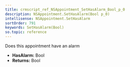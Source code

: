 ```yaml
---
title: crmscript_ref_NSAppointment_SetHasAlarm_Bool_p_0
description: NSAppointment.SetHasAlarm(Bool p_0)
intellisense: NSAppointment.SetHasAlarm
sortOrder: 791
keywords: SetHasAlarm(Bool)
so.topic: reference
---
```



Does this appointment have an alarm



* **HasAlarm:** Bool
* **Returns:** Bool


